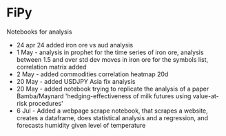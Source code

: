# FiPy
Notebooks for analysis

- 24 apr 24 added iron ore vs aud analysis
- 1 May - analysis in prophet for the time series of iron ore, analysis between 1.5 and over std dev moves in iron ore for the symbols list, correlation matrix added
- 2 May - added commodities correlation heatmap 20d
- 20 May - added USDJPY Asia fix analysis
- 20 May - added notebook trying to replicate the analysis of a paper Bamba/Maynard 'hedging-effectiveness of milk futures using value-at-risk procedures'
- 6 Jul - Added a webpage scrape notebook, that scrapes a website, creates a dataframe, does statistical analysis and a regression, and forecasts humidity given level of temperature

